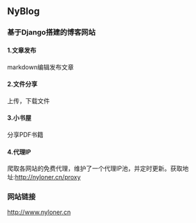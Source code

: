 ## NyBlog

### 基于Django搭建的博客网站
#### 1.文章发布
markdown编辑发布文章
#### 2.文件分享
上传，下载文件
#### 3.小书屋
分享PDF书籍
#### 4.代理IP
爬取各网站的免费代理，维护了一个代理IP池，并定时更新。获取地址:http://nyloner.cn/proxy

### 网站链接
http://www.nyloner.cn
